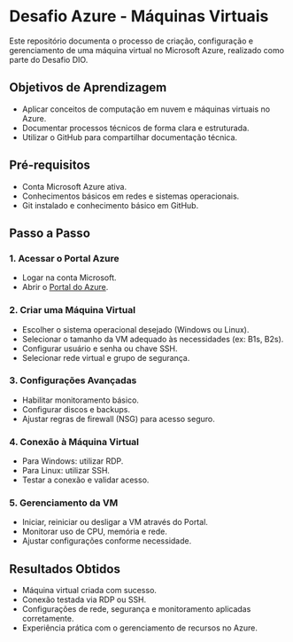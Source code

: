 # Desafio Azure - Máquinas Virtuais

Este repositório documenta o processo de criação, configuração e gerenciamento de uma máquina virtual no Microsoft Azure, realizado como parte do Desafio DIO.

## Objetivos de Aprendizagem

- Aplicar conceitos de computação em nuvem e máquinas virtuais no Azure.
- Documentar processos técnicos de forma clara e estruturada.
- Utilizar o GitHub para compartilhar documentação técnica.

## Pré-requisitos

- Conta Microsoft Azure ativa.
- Conhecimentos básicos em redes e sistemas operacionais.
- Git instalado e conhecimento básico em GitHub.

## Passo a Passo

### 1. Acessar o Portal Azure
- Logar na conta Microsoft.
- Abrir o [Portal do Azure](https://portal.azure.com).

### 2. Criar uma Máquina Virtual
- Escolher o sistema operacional desejado (Windows ou Linux).
- Selecionar o tamanho da VM adequado às necessidades (ex: B1s, B2s).
- Configurar usuário e senha ou chave SSH.
- Selecionar rede virtual e grupo de segurança.

### 3. Configurações Avançadas
- Habilitar monitoramento básico.
- Configurar discos e backups.
- Ajustar regras de firewall (NSG) para acesso seguro.

### 4. Conexão à Máquina Virtual
- Para Windows: utilizar RDP.
- Para Linux: utilizar SSH.
- Testar a conexão e validar acesso.

### 5. Gerenciamento da VM
- Iniciar, reiniciar ou desligar a VM através do Portal.
- Monitorar uso de CPU, memória e rede.
- Ajustar configurações conforme necessidade.

## Resultados Obtidos

- Máquina virtual criada com sucesso.
- Conexão testada via RDP ou SSH.
- Configurações de rede, segurança e monitoramento aplicadas corretamente.
- Experiência prática com o gerenciamento de recursos no Azure.
